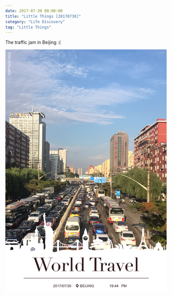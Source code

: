 ```yaml
---
date: 2017-07-30 00:00:00
title: "Little Things [20170730]"
category: "Life Discovery"
tag: "Little Things"
---
```


The traffic jam in Beijing :(

![Traffic Jam](https://raw.githubusercontent.com/joshua19881228/my_blogs/master/Life_Discovery/Little_Things/figures/20170730.jpg "Traffic Jam")
